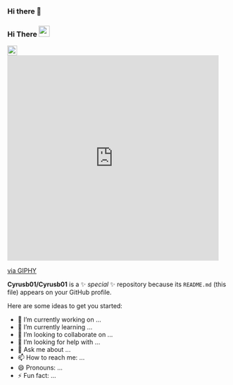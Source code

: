 ### Hi there 👋

### Hi There <img src="https://media.giphy.com/media/hvRJCLFzcasrR4ia7z/giphy.gif" width="25px">

<a href="https://www.linkedin.com/in/cyrus-buhariwalla-2012461a8/">
  <img align="left" alt="Cyrus's LinkedIN" width="22px" src="https://raw.githubusercontent.com/peterthehan/peterthehan/master/assets/linkedin.svg" />
</a>


<iframe src="https://giphy.com/embed/hvRJCLFzcasrR4ia7z" width="480" height="466" frameBorder="0" class="giphy-embed" allowFullScreen></iframe><p><a href="https://giphy.com/gifs/transparent-hvRJCLFzcasrR4ia7z">via GIPHY</a></p>

**Cyrusb01/Cyrusb01** is a ✨ _special_ ✨ repository because its `README.md` (this file) appears on your GitHub profile.

Here are some ideas to get you started:

- 🔭 I’m currently working on ...
- 🌱 I’m currently learning ...
- 👯 I’m looking to collaborate on ...
- 🤔 I’m looking for help with ...
- 💬 Ask me about ...
- 📫 How to reach me: ...
- 😄 Pronouns: ...
- ⚡ Fun fact: ...
